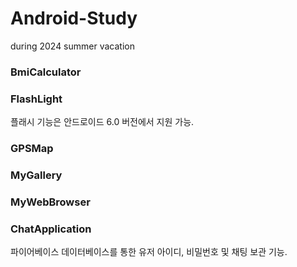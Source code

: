 # Android-Study
during 2024 summer vacation

### BmiCalculator

### FlashLight

플래시 기능은 안드로이드 6.0 버전에서 지원 가능.

### GPSMap

### MyGallery



### MyWebBrowser




### ChatApplication

파이어베이스 데이터베이스를 통한 유저 아이디, 비밀번호 및 채팅 보관 기능.
